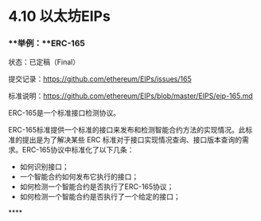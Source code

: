 # 4.10 以太坊EIPs

### **举例：**ERC-165

状态：已定稿（Final）

提交记录：https://github.com/ethereum/EIPs/issues/165

标准说明：https://github.com/ethereum/EIPs/blob/master/EIPS/eip-165.md

ERC-165是一个标准接口检测协议。

ERC-165标准提供一个标准的接口来发布和检测智能合约方法的实现情况。此标准的提出是为了解决某些 ERC 标准对于接口实现情况查询、接口版本查询的需求。ERC-165协议中标准化了以下几条：

* 如何识别接口；
* 一个智能合约如何发布它执行的接口；
* 如何检测一个智能合约是否执行了ERC-165协议；
* 如何检测一个智能合约是否执行了一个给定的接口；

\*\*\*\*

